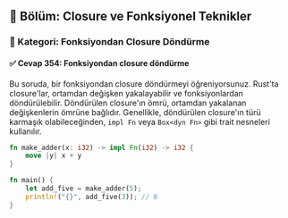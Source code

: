 ## 📘 Bölüm: Closure ve Fonksiyonel Teknikler  
### 🔹 Kategori: Fonksiyondan Closure Döndürme  
#### ✅ Cevap 354: Fonksiyondan closure döndürme

Bu soruda, bir fonksiyondan closure döndürmeyi öğreniyorsunuz. Rust'ta closure'lar, ortamdan değişken yakalayabilir ve fonksiyonlardan döndürülebilir. Döndürülen closure'ın ömrü, ortamdan yakalanan değişkenlerin ömrüne bağlıdır. Genellikle, döndürülen closure'ın türü karmaşık olabileceğinden, `impl Fn` veya `Box<dyn Fn>` gibi trait nesneleri kullanılır.

```rust
fn make_adder(x: i32) -> impl Fn(i32) -> i32 {
    move |y| x + y
}

fn main() {
    let add_five = make_adder(5);
    println!("{}", add_five(3)); // 8
}
```
